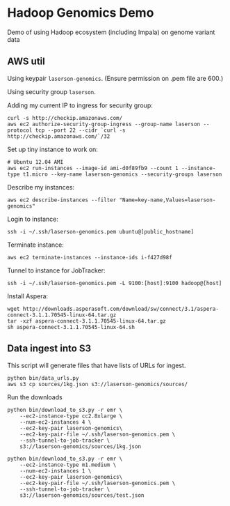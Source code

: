Hadoop Genomics Demo
====================

Demo of using Hadoop ecosystem (including Impala) on genome variant data


AWS util
--------

Using keypair `laserson-genomics`.  (Ensure permission on .pem file are 600.)

Using security group `laserson`.

Adding my current IP to ingress for security group:

    curl -s http://checkip.amazonaws.com/
    aws ec2 authorize-security-group-ingress --group-name laserson --protocol tcp --port 22 --cidr `curl -s http://checkip.amazonaws.com/`/32

Set up tiny instance to work on:
    
    # Ubuntu 12.04 AMI
    aws ec2 run-instances --image-id ami-d0f89fb9 --count 1 --instance-type t1.micro --key-name laserson-genomics --security-groups laserson

Describe my instances:

    aws ec2 describe-instances --filter "Name=key-name,Values=laserson-genomics"

Login to instance:

    ssh -i ~/.ssh/laserson-genomics.pem ubuntu@[public_hostname]

Terminate instance:

    aws ec2 terminate-instances --instance-ids i-f427d98f

Tunnel to instance for JobTracker:

    ssh -i ~/.ssh/laserson-genomics.pem -L 9100:[host]:9100 hadoop@[host]


Install Aspera:

    wget http://downloads.asperasoft.com/download/sw/connect/3.1/aspera-connect-3.1.1.70545-linux-64.tar.gz
    tar -xzf aspera-connect-3.1.1.70545-linux-64.tar.gz
    sh aspera-connect-3.1.1.70545-linux-64.sh
    
    

Data ingest into S3
-------------------

This script will generate files that have lists of URLs for ingest.

    python bin/data_urls.py
    aws s3 cp sources/1kg.json s3://laserson-genomics/sources/

Run the downloads

    python bin/download_to_s3.py -r emr \
        --ec2-instance-type cc2.8xlarge \
        --num-ec2-instances 4 \
        --ec2-key-pair laserson-genomics\
        --ec2-key-pair-file ~/.ssh/laserson-genomics.pem \
        --ssh-tunnel-to-job-tracker \
        s3://laserson-genomics/sources/1kg.json
    
    python bin/download_to_s3.py -r emr \
        --ec2-instance-type m1.medium \
        --num-ec2-instances 1 \
        --ec2-key-pair laserson-genomics\
        --ec2-key-pair-file ~/.ssh/laserson-genomics.pem \
        --ssh-tunnel-to-job-tracker \
        s3://laserson-genomics/sources/test.json